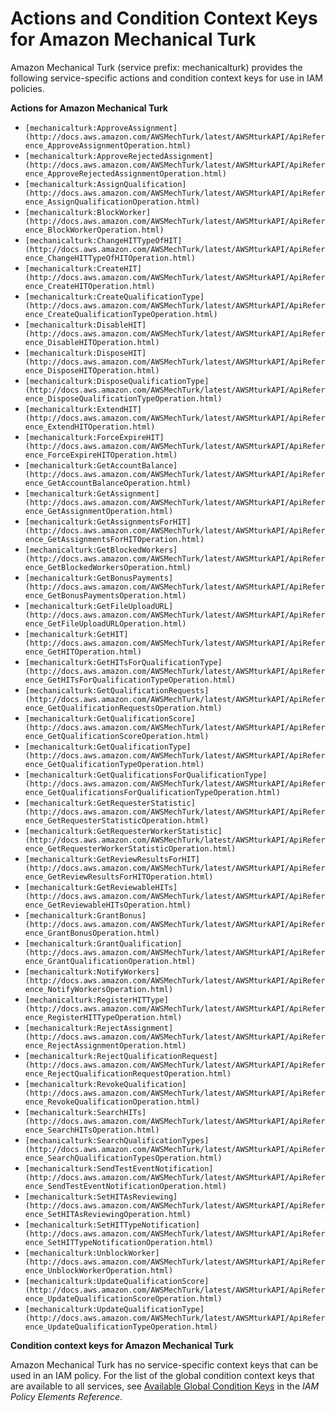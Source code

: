 # Actions and Condition Context Keys for Amazon Mechanical Turk<a name="list_mechanicalturk"></a>

Amazon Mechanical Turk \(service prefix: mechanicalturk\) provides the following service\-specific actions and condition context keys for use in IAM policies\.

**Actions for Amazon Mechanical Turk**
+ `[mechanicalturk:ApproveAssignment](http://docs.aws.amazon.com/AWSMechTurk/latest/AWSMturkAPI/ApiReference_ApproveAssignmentOperation.html)`
+ `[mechanicalturk:ApproveRejectedAssignment](http://docs.aws.amazon.com/AWSMechTurk/latest/AWSMturkAPI/ApiReference_ApproveRejectedAssignmentOperation.html)`
+ `[mechanicalturk:AssignQualification](http://docs.aws.amazon.com/AWSMechTurk/latest/AWSMturkAPI/ApiReference_AssignQualificationOperation.html)`
+ `[mechanicalturk:BlockWorker](http://docs.aws.amazon.com/AWSMechTurk/latest/AWSMturkAPI/ApiReference_BlockWorkerOperation.html)`
+ `[mechanicalturk:ChangeHITTypeOfHIT](http://docs.aws.amazon.com/AWSMechTurk/latest/AWSMturkAPI/ApiReference_ChangeHITTypeOfHITOperation.html)`
+ `[mechanicalturk:CreateHIT](http://docs.aws.amazon.com/AWSMechTurk/latest/AWSMturkAPI/ApiReference_CreateHITOperation.html)`
+ `[mechanicalturk:CreateQualificationType](http://docs.aws.amazon.com/AWSMechTurk/latest/AWSMturkAPI/ApiReference_CreateQualificationTypeOperation.html)`
+ `[mechanicalturk:DisableHIT](http://docs.aws.amazon.com/AWSMechTurk/latest/AWSMturkAPI/ApiReference_DisableHITOperation.html)`
+ `[mechanicalturk:DisposeHIT](http://docs.aws.amazon.com/AWSMechTurk/latest/AWSMturkAPI/ApiReference_DisposeHITOperation.html)`
+ `[mechanicalturk:DisposeQualificationType](http://docs.aws.amazon.com/AWSMechTurk/latest/AWSMturkAPI/ApiReference_DisposeQualificationTypeOperation.html)`
+ `[mechanicalturk:ExtendHIT](http://docs.aws.amazon.com/AWSMechTurk/latest/AWSMturkAPI/ApiReference_ExtendHITOperation.html)`
+ `[mechanicalturk:ForceExpireHIT](http://docs.aws.amazon.com/AWSMechTurk/latest/AWSMturkAPI/ApiReference_ForceExpireHITOperation.html)`
+ `[mechanicalturk:GetAccountBalance](http://docs.aws.amazon.com/AWSMechTurk/latest/AWSMturkAPI/ApiReference_GetAccountBalanceOperation.html)`
+ `[mechanicalturk:GetAssignment](http://docs.aws.amazon.com/AWSMechTurk/latest/AWSMturkAPI/ApiReference_GetAssignmentOperation.html)`
+ `[mechanicalturk:GetAssignmentsForHIT](http://docs.aws.amazon.com/AWSMechTurk/latest/AWSMturkAPI/ApiReference_GetAssignmentsForHITOperation.html)`
+ `[mechanicalturk:GetBlockedWorkers](http://docs.aws.amazon.com/AWSMechTurk/latest/AWSMturkAPI/ApiReference_GetBlockedWorkersOperation.html)`
+ `[mechanicalturk:GetBonusPayments](http://docs.aws.amazon.com/AWSMechTurk/latest/AWSMturkAPI/ApiReference_GetBonusPaymentsOperation.html)`
+ `[mechanicalturk:GetFileUploadURL](http://docs.aws.amazon.com/AWSMechTurk/latest/AWSMturkAPI/ApiReference_GetFileUploadURLOperation.html)`
+ `[mechanicalturk:GetHIT](http://docs.aws.amazon.com/AWSMechTurk/latest/AWSMturkAPI/ApiReference_GetHITOperation.html)`
+ `[mechanicalturk:GetHITsForQualificationType](http://docs.aws.amazon.com/AWSMechTurk/latest/AWSMturkAPI/ApiReference_GetHITsForQualificationTypeOperation.html)`
+ `[mechanicalturk:GetQualificationRequests](http://docs.aws.amazon.com/AWSMechTurk/latest/AWSMturkAPI/ApiReference_GetQualificationRequestsOperation.html)`
+ `[mechanicalturk:GetQualificationScore](http://docs.aws.amazon.com/AWSMechTurk/latest/AWSMturkAPI/ApiReference_GetQualificationScoreOperation.html)`
+ `[mechanicalturk:GetQualificationType](http://docs.aws.amazon.com/AWSMechTurk/latest/AWSMturkAPI/ApiReference_GetQualificationTypeOperation.html)`
+ `[mechanicalturk:GetQualificationsForQualificationType](http://docs.aws.amazon.com/AWSMechTurk/latest/AWSMturkAPI/ApiReference_GetQualificationsForQualificationTypeOperation.html)`
+ `[mechanicalturk:GetRequesterStatistic](http://docs.aws.amazon.com/AWSMechTurk/latest/AWSMturkAPI/ApiReference_GetRequesterStatisticOperation.html)`
+ `[mechanicalturk:GetRequesterWorkerStatistic](http://docs.aws.amazon.com/AWSMechTurk/latest/AWSMturkAPI/ApiReference_GetRequesterWorkerStatisticOperation.html)`
+ `[mechanicalturk:GetReviewResultsForHIT](http://docs.aws.amazon.com/AWSMechTurk/latest/AWSMturkAPI/ApiReference_GetReviewResultsForHITOperation.html)`
+ `[mechanicalturk:GetReviewableHITs](http://docs.aws.amazon.com/AWSMechTurk/latest/AWSMturkAPI/ApiReference_GetReviewableHITsOperation.html)`
+ `[mechanicalturk:GrantBonus](http://docs.aws.amazon.com/AWSMechTurk/latest/AWSMturkAPI/ApiReference_GrantBonusOperation.html)`
+ `[mechanicalturk:GrantQualification](http://docs.aws.amazon.com/AWSMechTurk/latest/AWSMturkAPI/ApiReference_GrantQualificationOperation.html)`
+ `[mechanicalturk:NotifyWorkers](http://docs.aws.amazon.com/AWSMechTurk/latest/AWSMturkAPI/ApiReference_NotifyWorkersOperation.html)`
+ `[mechanicalturk:RegisterHITType](http://docs.aws.amazon.com/AWSMechTurk/latest/AWSMturkAPI/ApiReference_RegisterHITTypeOperation.html)`
+ `[mechanicalturk:RejectAssignment](http://docs.aws.amazon.com/AWSMechTurk/latest/AWSMturkAPI/ApiReference_RejectAssignmentOperation.html)`
+ `[mechanicalturk:RejectQualificationRequest](http://docs.aws.amazon.com/AWSMechTurk/latest/AWSMturkAPI/ApiReference_RejectQualificationRequestOperation.html)`
+ `[mechanicalturk:RevokeQualification](http://docs.aws.amazon.com/AWSMechTurk/latest/AWSMturkAPI/ApiReference_RevokeQualificationOperation.html)`
+ `[mechanicalturk:SearchHITs](http://docs.aws.amazon.com/AWSMechTurk/latest/AWSMturkAPI/ApiReference_SearchHITsOperation.html)`
+ `[mechanicalturk:SearchQualificationTypes](http://docs.aws.amazon.com/AWSMechTurk/latest/AWSMturkAPI/ApiReference_SearchQualificationTypesOperation.html)`
+ `[mechanicalturk:SendTestEventNotification](http://docs.aws.amazon.com/AWSMechTurk/latest/AWSMturkAPI/ApiReference_SendTestEventNotificationOperation.html)`
+ `[mechanicalturk:SetHITAsReviewing](http://docs.aws.amazon.com/AWSMechTurk/latest/AWSMturkAPI/ApiReference_SetHITAsReviewingOperation.html)`
+ `[mechanicalturk:SetHITTypeNotification](http://docs.aws.amazon.com/AWSMechTurk/latest/AWSMturkAPI/ApiReference_SetHITTypeNotificationOperation.html)`
+ `[mechanicalturk:UnblockWorker](http://docs.aws.amazon.com/AWSMechTurk/latest/AWSMturkAPI/ApiReference_UnblockWorkerOperation.html)`
+ `[mechanicalturk:UpdateQualificationScore](http://docs.aws.amazon.com/AWSMechTurk/latest/AWSMturkAPI/ApiReference_UpdateQualificationScoreOperation.html)`
+ `[mechanicalturk:UpdateQualificationType](http://docs.aws.amazon.com/AWSMechTurk/latest/AWSMturkAPI/ApiReference_UpdateQualificationTypeOperation.html)`

**Condition context keys for Amazon Mechanical Turk**

Amazon Mechanical Turk has no service\-specific context keys that can be used in an IAM policy\. For the list of the global condition context keys that are available to all services, see [Available Global Condition Keys](reference_policies_condition-keys.md#AvailableKeys) in the *IAM Policy Elements Reference*\.
